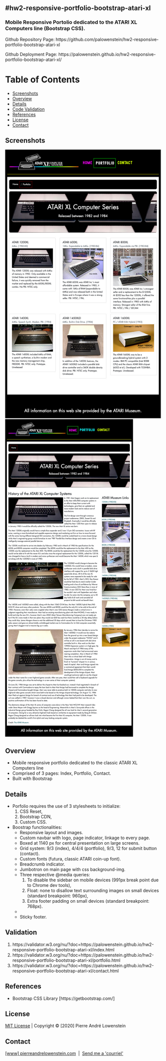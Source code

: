 ## #hw2-responsive-portfolio-bootstrap-atari-xl

<h3>Mobile Responsive Portolio dedicated to the ATARI XL Computers line (Bootstrap CSS).</h3>
<p>Github Repository Page: https://github.com/palowenstein/hw2-responsive-portfolio-bootstrap-atari-xl</p>
<p>Github Deployment Page: https://palowenstein.github.io/hw2-responsive-portfolio-bootstrap-atari-xl/</p>

# Table of Contents
  * [Screenshots](#Screenshots)
  * [Overview](#Overview)
  * [Details](#Details)
  * [Code Validation](#Validation)
  * [References](#References)
  * [License](#License)
  * [Contact](#Contact)

## Screenshots
![ATARI XL Computers Museum Page1 (Screenshot)](./images/ucla-hw2-atari-museum-1.jpg?raw=true "ATARI XL Computers Museum Page1 (Screenshot)")
![ATARI XL Computers Museum Page2 (Screenshot)](./images/ucla-hw2-atari-museum-2+3.jpg?raw=true "ATARI XL Computers Museum Page2 (Screenshot)")

## Overview
<ul>
<li>Mobile responsive portfolio dedicated to the classic ATARI XL Computers line</li>
<li>Comprised of 3 pages: Index, Portfolio, Contact.</li>
<li>Built with Bootstrap</li>
</ul>

## Details
<ul>

<li>Porfolio requires the use of 3 stylesheets to initialize:
        <ol>
        <li>CSS Reset,</li>
        <li>Bootstrap CDN,</li>
        <li>Custom CSS.</li>
        </ol>
</li>

<li>Boostrap functionalities:
        <ul>
        <li>Responsive layout and images.</li>
        <li>Custom navbar with logo, page indicator, linkage to every page.</li>
        <li>Boxed at 1140 px for central presentation on large screens.</li>
        <li>Grid system: 9/3 (index), 4/4/4 (portfolio), 9/3, 12 for submit button (contact).</li>
        <li>Custom fonts (futura, classic ATARI coin-up font).</li>
        <li>Breadcrumb indicator.</li>
        <li>Jumbotron on main page with css background-img.</li>
        <li>Three respective @media queries:
                <ol>
                <li>To disable the sidebar on mobile devices (991px break point due to Chrome dev tools),</li>
                <li>Float: none to disallow text surrounding images on small devices (standard breakpoint: 960px),</li>
                <li>Extra footer padding on small devices (standard breakpoint: 768px).</li>
                </ol>
        <li>
        <li>Sticky footer.</li>
        </ul>

</ul>

## Validation
<ol>
        <li>https://validator.w3.org/nu/?doc=https://palowenstein.github.io/hw2-responsive-portfolio-bootstrap-atari-xl/index.html</li>
        <li>https://validator.w3.org/nu/?doc=https://palowenstein.github.io/hw2-responsive-portfolio-bootstrap-atari-xl/portfolio.html</li>
        <li>https://validator.w3.org/nu/?doc=https://palowenstein.github.io/hw2-responsive-portfolio-bootstrap-atari-xl/contact.html</li>
</ol>

## References
<ul>
<li>Bootstrap CSS Library [https://getbootstrap.com/]</li>
</ul>

 ## License
<p>
<a href="./MITlicense.txt">MIT License</a> | Copyright © [2020] Pierre André Lowenstein
</p>

 ## Contact
<p>
<a href="http://pierreandrelowenstein.com" title="[www] Pierre Andr&eacute; Lowenstein" target="_blank">[www] pierreandrelowenstein.com</a>
&nbsp;|&nbsp;
<a href="mailto:soundtrackspecialist@gmail.com" title="Courriel">Send me a 'courriel'</a>
</p>